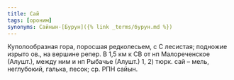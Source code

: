 ```yaml
---
title: Сай
tags: [ороним]
synonyms: Сайнын-[Бурун]({% link _terms/бурун.md %})
---
```


Куполообразная гора, поросшая редколесьем, с С лесистая; подножие изрыто ов., на
вершине репер. В 1,5 км к СВ от нп Малореченское (Алушт.), между ним и нп
Рыбачье (Алушт.) 1, 2) тюрк. сай – мель, неглубокий, галька, песок; ср. РПН
сайын.
